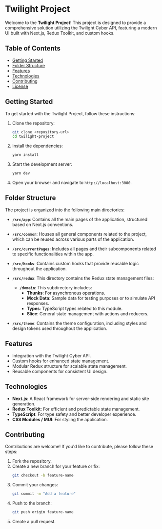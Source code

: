 # Twilight Project

Welcome to the **Twilight Project**! This project is designed to provide a comprehensive solution utilizing the Twilight Cyber API, featuring a modern UI built with Next.js, Redux Toolkit, and custom hooks.

## Table of Contents

- [Getting Started](#getting-started)
- [Folder Structure](#folder-structure)
- [Features](#features)
- [Technologies](#technologies)
- [Contributing](#contributing)
- [License](#license)

## Getting Started

To get started with the Twilight Project, follow these instructions:

1. Clone the repository:
   ```bash
   git clone <repository-url>
   cd twilight-project
   ```

2. Install the dependencies:
   ```bash
   yarn install
   ```

3. Start the development server:
   ```bash
   yarn dev
   ```

4. Open your browser and navigate to `http://localhost:3000`.

## Folder Structure

The project is organized into the following main directories:

- **`/src/app`**: Contains all the main pages of the application, structured based on Next.js conventions.

- **`/src/common`**: Houses all general components related to the project, which can be reused across various parts of the application.

- **`/src/currentPages`**: Includes all pages and their subcomponents related to specific functionalities within the app.

- **`/src/hooks`**: Contains custom hooks that provide reusable logic throughout the application.

- **`/src/redux`**: This directory contains the Redux state management files:
    - **`/domain`**: This subdirectory includes:
        - **Thunks**: For asynchronous operations.
        - **Mock Data**: Sample data for testing purposes or to simulate API responses.
        - **Types**: TypeScript types related to this module.
        - **Slice**: General state management with actions and reducers.

- **`/src/theme`**: Contains the theme configuration, including styles and design tokens used throughout the application.

## Features

- Integration with the Twilight Cyber API.
- Custom hooks for enhanced state management.
- Modular Redux structure for scalable state management.
- Reusable components for consistent UI design.

## Technologies

- **Next.js**: A React framework for server-side rendering and static site generation.
- **Redux Toolkit**: For efficient and predictable state management.
- **TypeScript**: For type safety and better developer experience.
- **CSS Modules / MUI**: For styling the application.

## Contributing

Contributions are welcome! If you'd like to contribute, please follow these steps:

1. Fork the repository.
2. Create a new branch for your feature or fix:
   ```bash
   git checkout -b feature-name
   ```
3. Commit your changes:
   ```bash
   git commit -m "Add a feature"
   ```
4. Push to the branch:
   ```bash
   git push origin feature-name
   ```
5. Create a pull request.